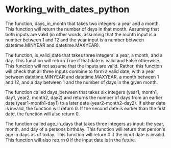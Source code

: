 # Working_with_dates_python



The function, days_in_month that takes two integers: a year and a month. This function will return the number of days in that month. Assuming that both inputs are valid (in other words, assuming that the month input is a number between 1 and 12 and the year input is a number between datetime.MINYEAR and datetime.MAXYEAR).


The function, is_valid_date that takes three integers: a year, a month, and a day. This function will return True if that date is valid and False otherwise. This function will not assume that the inputs are valid. Rather, this function will check that all three inputs combine to form a valid date, with a year between datetime.MINYEAR and datetime.MAXYEAR, a month between 1 and 12, and a day between 1 and the number of days in the given month.


The function called days_between that takes six integers (year1, month1, day1, year2, month2, day2) and returns the number of days from an earlier date (year1-month1-day1) to a later date (year2-month2-day2). If either date is invalid, the function will return 0. If the second date is earlier than the first date, the function will also return 0.


The function called age_in_days that takes three integers as input: the year, month, and day of a persons birthday. This function will return that person's age in days as of today. This function will return 0 if the input date is invalid. This function will also return 0 if the input date is in the future.

